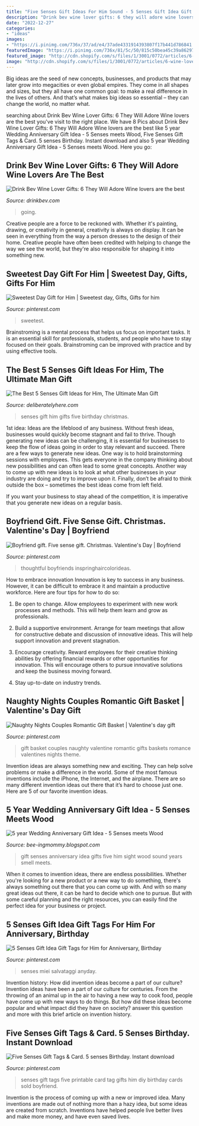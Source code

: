```yaml
---
title: "Five Senses Gift Ideas For Him Sound - 5 Senses Gift Idea Gift Tags For Him For Anniversary, Birthday"
description: "Drink bev wine lover gifts: 6 they will adore wine lovers are the best"
date: "2022-12-27"
categories:
- "ideas"
images:
- "https://i.pinimg.com/736x/37/ad/e4/37ade4331914393807f17b441d786841.jpg"
featuredImage: "https://i.pinimg.com/736x/81/5c/50/815c50bea45c39a8629714ddbb1dfa76.jpg"
featured_image: "http://cdn.shopify.com/s/files/1/3001/0772/articles/6-wine-lover-gifts-they-will-adore-124422_1200x1200.jpg?v=1618094905"
image: "http://cdn.shopify.com/s/files/1/3001/0772/articles/6-wine-lover-gifts-they-will-adore-124422_1200x1200.jpg?v=1618094905"
---
```



Big ideas are the seed of new concepts, businesses, and products that may later grow into megacities or even global empires. They come in all shapes and sizes, but they all have one common goal: to make a real difference in the lives of others. And that’s what makes big ideas so essential – they can change the world, no matter what.

	

		
searching about Drink Bev Wine Lover Gifts: 6 They Will Adore Wine lovers are the best you've visit to the right place. We have 8 Pics about Drink Bev Wine Lover Gifts: 6 They Will Adore Wine lovers are the best like 5 year Wedding Anniversary Gift Idea - 5 Senses meets Wood, Five Senses Gift Tags &amp; Card. 5 senses Birthday. Instant download and also 5 year Wedding Anniversary Gift Idea - 5 Senses meets Wood. Here you go:
		
    
## Drink Bev Wine Lover Gifts: 6 They Will Adore Wine Lovers Are The Best

<img loading=lazy src="http://cdn.shopify.com/s/files/1/3001/0772/articles/6-wine-lover-gifts-they-will-adore-124422_1200x1200.jpg?v=1618094905" onerror="this.onerror=null;this.src='https://tse1.mm.bing.net/th?id=OIP.04axdIB38LFO8XshqHYmGgHaE8&amp;pid=15.1';" alt="Drink Bev Wine Lover Gifts: 6 They Will Adore Wine lovers are the best">

_Source: drinkbev.com_

>going. 

	

Creative people are a force to be reckoned with. Whether it's painting, drawing, or creativity in general, creativity is always on display. It can be seen in everything from the way a person dresses to the design of their home. Creative people have often been credited with helping to change the way we see the world, but they're also responsible for shaping it into something new.

    
## Sweetest Day Gift For Him | Sweetest Day, Gifts, Gifts For Him

<img loading=lazy src="https://i.pinimg.com/736x/81/5c/50/815c50bea45c39a8629714ddbb1dfa76.jpg" onerror="this.onerror=null;this.src='https://tse2.mm.bing.net/th?id=OIP.JNQ8EJLVQQFJ9yUf4j-UYgHaJ3&amp;pid=15.1';" alt="Sweetest Day Gift for Him | Sweetest day, Gifts, Gifts for him">

_Source: pinterest.com_

>sweetest. 

	

Brainstroming is a mental process that helps us focus on important tasks. It is an essential skill for professionals, students, and people who have to stay focused on their goals. Brainstroming can be improved with practice and by using effective tools.

    
## The Best 5 Senses Gift Ideas For Him, The Ultimate Man Gift

<img loading=lazy src="https://deliberatelyhere.com/wp-content/uploads/2018/01/The-5-Senses-Gift.jpg" onerror="this.onerror=null;this.src='https://tse4.mm.bing.net/th?id=OIP.uqU8TpCqb6QumPCkS2jS-AHaLH&amp;pid=15.1';" alt="The Best 5 Senses Gift Ideas for Him, The Ultimate Man Gift">

_Source: deliberatelyhere.com_

>senses gift him gifts five birthday christmas. 

	

1st idea:
Ideas are the lifeblood of any business. Without fresh ideas, businesses would quickly become stagnant and fail to thrive. Though generating new ideas can be challenging, it is essential for businesses to keep the flow of ideas going in order to stay relevant and succeed.
There are a few ways to generate new ideas. One way is to hold brainstorming sessions with employees. This gets everyone in the company thinking about new possibilities and can often lead to some great concepts. Another way to come up with new ideas is to look at what other businesses in your industry are doing and try to improve upon it. Finally, don’t be afraid to think outside the box – sometimes the best ideas come from left field.

If you want your business to stay ahead of the competition, it is imperative that you generate new ideas on a regular basis.

    
## Boyfriend Gift. Five Sense Gift. Christmas. Valentine&#039;s Day | Boyfriend

<img loading=lazy src="https://i.pinimg.com/originals/c9/b8/9a/c9b89a4241deed359ced4aa8dc688778.jpg" onerror="this.onerror=null;this.src='https://tse1.mm.bing.net/th?id=OIP.o5DkNRq6NG3LvGsczXAYvAHaJ4&amp;pid=15.1';" alt="Boyfriend gift. Five sense gift. Christmas. Valentine&#039;s Day | Boyfriend">

_Source: pinterest.com_

>thoughtful boyfriends inspringhaircolorideas. 

	

How to embrace innovation
Innovation is key to success in any business. However, it can be difficult to embrace it and maintain a productive workforce. Here are four tips for how to do so:
1) Be open to change. Allow employees to experiment with new work processes and methods. This will help them learn and grow as professionals.

2) Build a supportive environment. Arrange for team meetings that allow for constructive debate and discussion of innovative ideas. This will help support innovation and prevent stagnation.

3) Encourage creativity. Reward employees for their creative thinking abilities by offering financial rewards or other opportunities for innovation. This will encourage others to pursue innovative solutions and keep the business moving forward.

4) Stay up-to-date on industry trends.

    
## Naughty Nights Couples Romantic Gift Basket | Valentine&#039;s Day Gift

<img loading=lazy src="https://i.pinimg.com/originals/a3/3d/7f/a33d7f60569a603b9d582c20f27f9eaf.jpg" onerror="this.onerror=null;this.src='https://tse3.mm.bing.net/th?id=OIP.oPeYnKNftoVQpkeufZ0gPQHaG3&amp;pid=15.1';" alt="Naughty Nights Couples Romantic Gift Basket | Valentine&#039;s day gift">

_Source: pinterest.com_

>gift basket couples naughty valentine romantic gifts baskets romance valentines nights theme. 

	

Invention ideas are always something new and exciting. They can help solve problems or make a difference in the world. Some of the most famous inventions include the iPhone, the Internet, and the airplane. There are so many different invention ideas out there that it’s hard to choose just one. Here are 5 of our favorite invention ideas.

    
## 5 Year Wedding Anniversary Gift Idea - 5 Senses Meets Wood

<img loading=lazy src="https://1.bp.blogspot.com/-cdmnBrm2aTQ/XPVhuohI9QI/AAAAAAAAnJA/Plpw71MnHaMwZq8Irtng3PMvpzfvSMcqACKgBGAs/s1600/IMG_20190520_150910.jpg" onerror="this.onerror=null;this.src='https://tse2.mm.bing.net/th?id=OIP.WaTE0EVuKpFpaSXY96JOZQHaHa&amp;pid=15.1';" alt="5 year Wedding Anniversary Gift Idea - 5 Senses meets Wood">

_Source: bee-ingmommy.blogspot.com_

>gift senses anniversary idea gifts five him sight wood sound years smell meets. 

	

When it comes to invention ideas, there are endless possibilities. Whether you're looking for a new product or a new way to do something, there's always something out there that you can come up with. And with so many great ideas out there, it can be hard to decide which one to pursue. But with some careful planning and the right resources, you can easily find the perfect idea for your business or project.

    
## 5 Senses Gift Idea Gift Tags For Him For Anniversary, Birthday

<img loading=lazy src="https://i.pinimg.com/736x/ac/da/73/acda73fddfdadd43ddf07c5d1ebb9278.jpg" onerror="this.onerror=null;this.src='https://tse3.mm.bing.net/th?id=OIP.W5TJENzT7x9TclxvalGilgHaNK&amp;pid=15.1';" alt="5 Senses Gift Idea Gift Tags for Him for Anniversary, Birthday">

_Source: pinterest.com_

>senses miei salvataggi anyday. 

	

Invention history: How did invention ideas become a part of our culture?
Invention ideas have been a part of our culture for centuries. From the throwing of an animal up in the air to having a new way to cook food, people have come up with new ways to do things. But how did these ideas become popular and what impact did they have on society? answer this question and more with this brief article on invention history.

    
## Five Senses Gift Tags &amp; Card. 5 Senses Birthday. Instant Download

<img loading=lazy src="https://i.pinimg.com/736x/37/ad/e4/37ade4331914393807f17b441d786841.jpg" onerror="this.onerror=null;this.src='https://tse3.mm.bing.net/th?id=OIP.4an19o0HqoAr6zZinmxtcAHaJl&amp;pid=15.1';" alt="Five Senses Gift Tags &amp; Card. 5 senses Birthday. Instant download">

_Source: pinterest.com_

>senses gift tags five printable card tag gifts him diy birthday cards sold boyfriend. 

	

Invention is the process of coming up with a new or improved idea. Many inventions are made out of nothing more than a hazy idea, but some ideas are created from scratch. Inventions have helped people live better lives and make more money, and have even saved lives.

